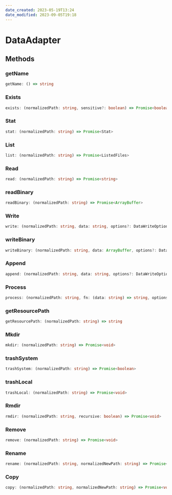 ```yaml
---
date_created: 2023-05-19T13:24
date_modified: 2023-09-05T19:18
---
```

# DataAdapter

## Methods

### getName

```ts
getName: () => string
```

### Exists

```ts
exists: (normalizedPath: string, sensitive?: boolean) => Promise<boolean>
```

### Stat

```ts
stat: (normalizedPath: string) => Promise<Stat>
```

### List

```ts
list: (normalizedPath: string) => Promise<ListedFiles>
```

### Read

```ts
read: (normalizedPath: string) => Promise<string>
```

### readBinary

```ts
readBinary: (normalizedPath: string) => Promise<ArrayBuffer>
```

### Write

```ts
write: (normalizedPath: string, data: string, options?: DataWriteOptions) => Promise<void>
```

### writeBinary

```ts
writeBinary: (normalizedPath: string, data: ArrayBuffer, options?: DataWriteOptions) => Promise<void>
```

### Append

```ts
append: (normalizedPath: string, data: string, options?: DataWriteOptions) => Promise<void>
```

### Process

```ts
process: (normalizedPath: string, fn: (data: string) => string, options?: DataWriteOptions) => Promise<string>
```

### getResourcePath

```ts
getResourcePath: (normalizedPath: string) => string
```

### Mkdir

```ts
mkdir: (normalizedPath: string) => Promise<void>
```

### trashSystem

```ts
trashSystem: (normalizedPath: string) => Promise<boolean>
```

### trashLocal

```ts
trashLocal: (normalizedPath: string) => Promise<void>
```

### Rmdir

```ts
rmdir: (normalizedPath: string, recursive: boolean) => Promise<void>
```

### Remove

```ts
remove: (normalizedPath: string) => Promise<void>
```

### Rename

```ts
rename: (normalizedPath: string, normalizedNewPath: string) => Promise<void>
```

### Copy

```ts
copy: (normalizedPath: string, normalizedNewPath: string) => Promise<void>
```
